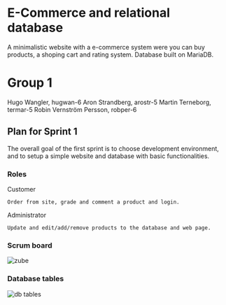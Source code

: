 # E-Commerce and relational database

A minimalistic website with a e-commerce system were you can buy products, a shoping cart and rating system. Database built on MariaDB.

# Group 1

Hugo Wangler, hugwan-6
Aron Strandberg, arostr-5
Martin Terneborg, termar-5
Robin Vernström Persson, robper-6

## Plan for Sprint 1 

The overall goal of the first sprint is to choose development environment, and to setup a simple website and database with basic functionalities. 

### Roles

Customer
```
Order from site, grade and comment a product and login.
```
Administrator
```
Update and edit/add/remove products to the database and web page.
```


### Scrum board

![zube](https://lh3.googleusercontent.com/I0tZq_vSQ36kczN9FZRPzQcJi48XH9VgEJ6-41cKjnbWUe2crPfF7TFARoFVX1uPZt5WLS6gBwXTWjnby__G4C-D0m8LratMvKME-1yQ6MzIfh5wrL0CpVNDEVtQMbBLzlv7tCPM)


### Database tables

![db tables](https://lh3.googleusercontent.com/3ywzEY1gmNByiKPyKksbSronrzqbmhU9kDBkPAkcr97Blkoh1gmK1kPx7-DT5OpoofuB1WSUT3AfVRDLY5mIUbC6CW058emKa7v-MbqYgrNdae98K2XXf824jhbgLeFa4reKPd06)
